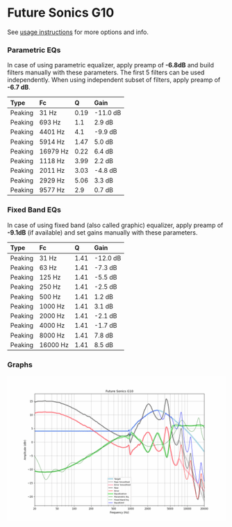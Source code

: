 # Future Sonics G10
See [usage instructions](https://github.com/jaakkopasanen/AutoEq#usage) for more options and info.

### Parametric EQs
In case of using parametric equalizer, apply preamp of **-6.8dB** and build filters manually
with these parameters. The first 5 filters can be used independently.
When using independent subset of filters, apply preamp of **-6.7 dB**.

| Type    | Fc       |    Q | Gain     |
|:--------|:---------|:-----|:---------|
| Peaking | 31 Hz    | 0.19 | -11.0 dB |
| Peaking | 693 Hz   | 1.1  | 2.9 dB   |
| Peaking | 4401 Hz  | 4.1  | -9.9 dB  |
| Peaking | 5914 Hz  | 1.47 | 5.0 dB   |
| Peaking | 16979 Hz | 0.22 | 6.4 dB   |
| Peaking | 1118 Hz  | 3.99 | 2.2 dB   |
| Peaking | 2011 Hz  | 3.03 | -4.8 dB  |
| Peaking | 2929 Hz  | 5.06 | 3.3 dB   |
| Peaking | 9577 Hz  | 2.9  | 0.7 dB   |

### Fixed Band EQs
In case of using fixed band (also called graphic) equalizer, apply preamp of **-9.1dB**
(if available) and set gains manually with these parameters.

| Type    | Fc       |    Q | Gain     |
|:--------|:---------|:-----|:---------|
| Peaking | 31 Hz    | 1.41 | -12.0 dB |
| Peaking | 63 Hz    | 1.41 | -7.3 dB  |
| Peaking | 125 Hz   | 1.41 | -5.5 dB  |
| Peaking | 250 Hz   | 1.41 | -2.5 dB  |
| Peaking | 500 Hz   | 1.41 | 1.2 dB   |
| Peaking | 1000 Hz  | 1.41 | 3.1 dB   |
| Peaking | 2000 Hz  | 1.41 | -2.1 dB  |
| Peaking | 4000 Hz  | 1.41 | -1.7 dB  |
| Peaking | 8000 Hz  | 1.41 | 7.8 dB   |
| Peaking | 16000 Hz | 1.41 | 8.5 dB   |

### Graphs
![](./Future%20Sonics%20G10.png)